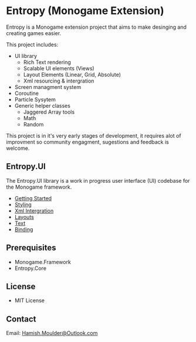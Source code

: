 # Entropy (Monogame Extension)

Entropy is a Monogame extension project that aims to make desinging and creating games easier.

This project includes:
- UI library
  - Rich Text rendering
  - Scalable UI elements (Views)
  - Layout Elements (Linear, Grid, Absolute)
  - Xml resourcing & intergration
- Screen managment system
- Coroutine
- Particle Sysytem
- Generic helper classes
  - Jaggered Array tools
  - Math
  - Random

This project is in it's very early stages of development, it requires alot of improvment so community 
engagment, sugestions and feedback is welcome.  

## Entropy.UI

The Entropy.UI library is a work in progress user interface (UI) codebase for the Monogame framework.  

- [Getting Started](/GettingStarted.md)
- [Styling](/Styling.md)
- [Xml Intergration](/Xml.md)
- [Layouts](/GettingStarted.md)
- [Text](/GettingStarted.md)
- [Binding](/GettingStarted.md)


## Prerequisites

- Monogame.Framework
- Entropy.Core

## License

- MIT License

## Contact

Email: Hamish.Moulder@Outlook.com








